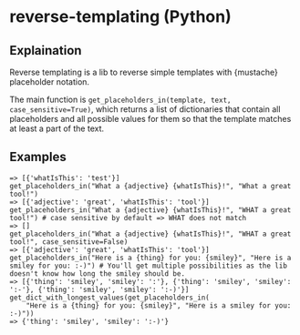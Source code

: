 # reverse-templating (Python)

## Explaination

Reverse templating is a lib to reverse simple templates with {mustache} placeholder notation.

The main function is `get_placeholders_in(template, text, case_sensitive=True)`, which returns 
a list of dictionaries that contain all placeholders and all possible values for them so that 
the template matches at least a part of the text.

## Examples

```get_placeholders_in("This is a {whatIsThis}.", "This is a test.")
=> [{'whatIsThis': 'test'}]
get_placeholders_in("What a {adjective} {whatIsThis}!", "What a great tool!")
=> [{'adjective': 'great', 'whatIsThis': 'tool'}]
get_placeholders_in("What a {adjective} {whatIsThis}!", "WHAT a great tool!") # case sensitive by default => WHAT does not match
=> []
get_placeholders_in("What a {adjective} {whatIsThis}!", "WHAT a great tool!", case_sensitive=False)
=> [{'adjective': 'great', 'whatIsThis': 'tool'}]
get_placeholders_in("Here is a {thing} for you: {smiley}", "Here is a smiley for you: :-)") # You'll get multiple possibilities as the lib doesn't know how long the smiley should be.
=> [{'thing': 'smiley', 'smiley': ':'}, {'thing': 'smiley', 'smiley': ':-'}, {'thing': 'smiley', 'smiley': ':-)'}]
get_dict_with_longest_values(get_placeholders_in(
    "Here is a {thing} for you: {smiley}", "Here is a smiley for you: :-)"))
=> {'thing': 'smiley', 'smiley': ':-)'}
```
